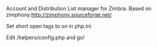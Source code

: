 Account and Distribution List manager for Zimbra.
Based on zimphony:http://zimphony.sourceforge.net/

Set short open tags to _on_ in php.ini

Edit /helpers/config.php and go!
